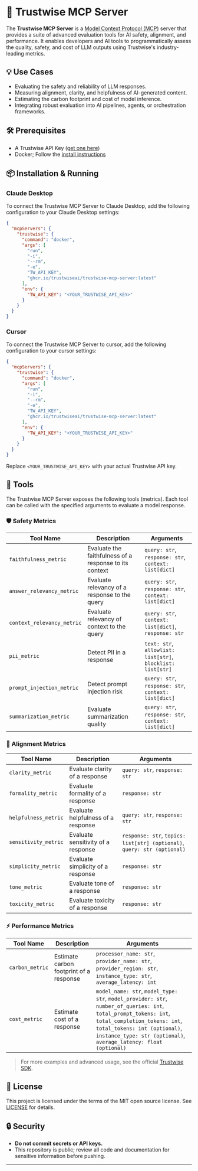 # 🦉 Trustwise MCP Server

The **Trustwise MCP Server** is a [Model Context Protocol (MCP)](https://modelcontextprotocol.io/introduction) server that provides a suite of advanced evaluation tools for AI safety, alignment, and performance. It enables developers and AI tools to programmatically assess the quality, safety, and cost of LLM outputs using Trustwise's industry-leading metrics.

## 💡 Use Cases

- Evaluating the safety and reliability of LLM responses.
- Measuring alignment, clarity, and helpfulness of AI-generated content.
- Estimating the carbon footprint and cost of model inference.
- Integrating robust evaluation into AI pipelines, agents, or orchestration frameworks.

## 🛠️ Prerequisites

- A Trustwise API Key ([get one here](https://trustwise.ai))
- Docker; Follow the [install instructions](https://docs.docker.com/engine/install/) 

## 📦 Installation & Running

### Claude Desktop

To connect the Trustwise MCP Server to Claude Desktop, add the following configuration to your Claude Desktop settings:

```json
{
  "mcpServers": {
    "trustwise": {
      "command": "docker",
      "args": [
        "run",
        "-i",
        "--rm",
        "-e",
        "TW_API_KEY",
        "ghcr.io/trustwiseai/trustwise-mcp-server:latest"
      ],
      "env": {
        "TW_API_KEY": "<YOUR_TRUSTWISE_API_KEY>"
      }
    }
  }
}
```

### Cursor

To connect the Trustwise MCP Server to cursor, add the following configuration to your cursor settings:

```json
{
  "mcpServers": {
    "trustwise": {
      "command": "docker",
      "args": [
        "run",
        "-i",
        "--rm",
        "-e",
        "TW_API_KEY",
        "ghcr.io/trustwiseai/trustwise-mcp-server:latest"
      ],
      "env": {
        "TW_API_KEY": "<YOUR_TRUSTWISE_API_KEY>"
      }
    }
  }
}
```

Replace `<YOUR_TRUSTWISE_API_KEY>` with your actual Trustwise API key.

## 🧰 Tools

The Trustwise MCP Server exposes the following tools (metrics). Each tool can be called with the specified arguments to evaluate a model response.

### 🛡️ Safety Metrics

| Tool Name                | Description                                               | Arguments                                                                                  |
|--------------------------|-----------------------------------------------------------|--------------------------------------------------------------------------------------------|
| `faithfulness_metric`    | Evaluate the faithfulness of a response to its context    | `query: str`, `response: str`, `context: list[dict]`                                       |
| `answer_relevancy_metric`| Evaluate relevancy of a response to the query             | `query: str`, `response: str`, `context: list[dict]`                                       |
| `context_relevancy_metric`| Evaluate relevancy of context to the query               | `query: str`, `context: list[dict]`, `response: str`                                       |
| `pii_metric`             | Detect PII in a response                                 | `text: str`, `allowlist: list[str]`, `blocklist: list[str]`                                |
| `prompt_injection_metric`| Detect prompt injection risk                             | `query: str`, `response: str`, `context: list[dict]`                                       |
| `summarization_metric`   | Evaluate summarization quality                           | `query: str`, `response: str`, `context: list[dict]`                                       |

### 🎯 Alignment Metrics

| Tool Name                | Description                                               | Arguments                                                                                  |
|--------------------------|-----------------------------------------------------------|--------------------------------------------------------------------------------------------|
| `clarity_metric`         | Evaluate clarity of a response                           | `query: str`, `response: str`                                                              |
| `formality_metric`       | Evaluate formality of a response                         | `response: str`                                                                            |
| `helpfulness_metric`     | Evaluate helpfulness of a response                       | `query: str`, `response: str`                                                              |
| `sensitivity_metric`     | Evaluate sensitivity of a response                       | `response: str`, `topics: list[str] (optional)`, `query: str (optional)`                   |
| `simplicity_metric`      | Evaluate simplicity of a response                        | `response: str`                                                                            |
| `tone_metric`            | Evaluate tone of a response                              | `response: str`                                                                            |
| `toxicity_metric`        | Evaluate toxicity of a response                          | `response: str`                                                                            |

### ⚡ Performance Metrics

| Tool Name                | Description                                               | Arguments                                                                                  |
|--------------------------|-----------------------------------------------------------|--------------------------------------------------------------------------------------------|
| `carbon_metric`          | Estimate carbon footprint of a response                   | `processor_name: str`, `provider_name: str`, `provider_region: str`, `instance_type: str`, `average_latency: int` |
| `cost_metric`            | Estimate cost of a response                              | `model_name: str`, `model_type: str`, `model_provider: str`, `number_of_queries: int`, `total_prompt_tokens: int`, `total_completion_tokens: int`, `total_tokens: int (optional)`, `instance_type: str (optional)`, `average_latency: float (optional)` |

> For more examples and advanced usage, see the official [Trustwise SDK](https://pypi.org/project/trustwise/).

## 📄 License

This project is licensed under the terms of the MIT open source license. See [LICENSE](./LICENSE.md) for details.

## 🔒 Security

- **Do not commit secrets or API keys.**
- This repository is public; review all code and documentation for sensitive information before pushing.

---